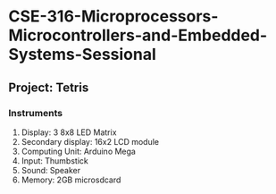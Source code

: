 # CSE-316-Microprocessors-Microcontrollers-and-Embedded-Systems-Sessional

## Project: Tetris


### Instruments
1. Display: 3 8x8 LED Matrix
2. Secondary display: 16x2 LCD module
3. Computing Unit: Arduino Mega
4. Input: Thumbstick
5. Sound: Speaker
6. Memory: 2GB microsdcard

